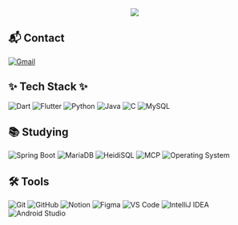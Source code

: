 <div align= "center">
    <img src="https://capsule-render.vercel.app/api?type=waving&color=0:254be4,100:25f0f4&height=240&text=Welcome%20to%20Jimin's%20GitHub!&animation=twinkling&fontColor=a0bede&fontSize=60" />
    </div>
    <div style="text-align: left;"> 
    

## 📬 Contact
[![Gmail](https://img.shields.io/badge/jangjimin9766@gmail.com-D14836?style=flat&logo=gmail&logoColor=white)](mailto:jangjimin9766@gmail.com)

## ✨ Tech Stack ✨
![Dart](https://img.shields.io/badge/Dart-0175C2?style=flat&logo=dart&logoColor=white)
![Flutter](https://img.shields.io/badge/Flutter-02569B?style=flat&logo=flutter&logoColor=white)
![Python](https://img.shields.io/badge/Python-3776AB?style=flat&logo=python&logoColor=white)
![Java](https://img.shields.io/badge/Java-007396?style=flat&logo=java&logoColor=white)
![C](https://img.shields.io/badge/C-00599C?style=flat&logo=c&logoColor=white)
![MySQL](https://img.shields.io/badge/MySQL-4479A1?style=flat&logo=mysql&logoColor=white)

## 📚 Studying
![Spring Boot](https://img.shields.io/badge/SpringBoot-6DB33F?style=flat&logo=springboot&logoColor=white)
![MariaDB](https://img.shields.io/badge/MariaDB-003545?style=flat&logo=mariadb&logoColor=white)
![HeidiSQL](https://img.shields.io/badge/HeidiSQL-0092BF?style=flat&logo=databricks&logoColor=white) <!-- 로고 대체 -->
![MCP](https://img.shields.io/badge/MCP-0078D4?style=flat) <!-- 임시 색상, 실제 MCP 로고 없음 -->
![Operating System](https://img.shields.io/badge/Operating_System-000000?style=flat&logo=linux&logoColor=white)

## 🛠 Tools
![Git](https://img.shields.io/badge/Git-F05032?style=flat&logo=git&logoColor=white)
![GitHub](https://img.shields.io/badge/GitHub-181717?style=flat&logo=github)
![Notion](https://img.shields.io/badge/Notion-000000?style=flat&logo=notion&logoColor=white)
![Figma](https://img.shields.io/badge/Figma-F24E1E?style=flat&logo=figma&logoColor=white)
![VS Code](https://img.shields.io/badge/VSCode-007ACC?style=flat&logo=visualstudiocode&logoColor=white)
![IntelliJ IDEA](https://img.shields.io/badge/IntelliJIDEA-000000?style=flat&logo=intellijidea&logoColor=white)
![Android Studio](https://img.shields.io/badge/AndroidStudio-3DDC84?style=flat&logo=androidstudio&logoColor=white)






